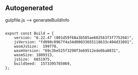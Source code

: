 



Autogenerated
-------------








gulpfile.js --> generateBuildInfo


  

```

export const Build = {
    version: "6.22.47 (801d59f68a3b585ae602563f3f775268)",
    jsVersion: "fd090c0967f4a34d00033655118633c404d33891",
    wasmJsSize:  199778,
    wasmVersion: "69c3be525f3290f3e69512ede0ba8831",
    wasmSize: 1809313,
    jsSize:  6651975,
    buildSeed:  1573395785069,
};


```





